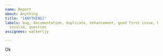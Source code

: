 ```yaml
---
name: Report
about: Anything
title: "[ANYTHING]"
labels: bug, documentation, duplicate, enhancement, good first issue, help wanted,
  invalid, question
assignees: walkerljy

---
```


Ok
